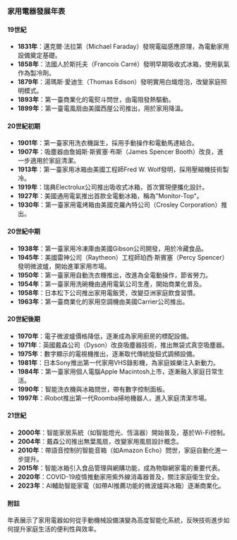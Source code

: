 ### 家用電器發展年表  

#### 19世紀  
- **1831年**：邁克爾·法拉第（Michael Faraday）發現電磁感應原理，為電動家用設備奠定基礎。  
- **1858年**：法國人於斯托夫（Francois Carré）發明早期吸收式冰箱，使用氨氣作為製冷劑。  
- **1879年**：湯瑪斯·愛迪生（Thomas Edison）發明實用白熾燈泡，改變家庭照明模式。  
- **1893年**：第一臺商業化的電熨斗問世，由電阻發熱驅動。  
- **1899年**：第一臺電風扇由美國西屋公司推出，用於家用降溫。  

#### 20世紀初期  
- **1901年**：第一臺家用洗衣機誕生，採用手動操作和電動馬達結合。  
- **1907年**：吸塵器由詹姆斯·斯賓塞·布斯（James Spencer Booth）改良，進一步適用於家庭清潔。  
- **1913年**：第一臺家用冰箱由美國工程師Fred W. Wolf發明，採用壓縮機技術製冷。  
- **1919年**：瑞典Electrolux公司推出吸收式冰箱，首次實現便攜化設計。  
- **1927年**：美國通用電氣推出首款全電動冰箱，稱為"Monitor-Top"。  
- **1930年**：第一臺家用電烤箱由美國克羅內特公司（Crosley Corporation）推出。  

#### 20世紀中期  
- **1938年**：第一臺家用冷凍庫由美國Gibson公司開發，用於冷藏食品。  
- **1945年**：美國雷神公司（Raytheon）工程師珀西·斯賓塞（Percy Spencer）發明微波爐，開始進軍家用市場。  
- **1950年**：第一臺家用自動洗衣機推出，改進為全電動操作，節省勞力。  
- **1954年**：第一臺家用洗碗機由通用電氣公司生產，開始商業化普及。  
- **1958年**：日本松下公司推出家用電飯煲，改變亞洲家庭飲食習慣。  
- **1963年**：第一臺商業化的家用空調機由美國Carrier公司推出。  

#### 20世紀後期  
- **1970年**：電子微波爐價格降低，逐漸成為家用廚房的標配設備。  
- **1971年**：英國戴森公司（Dyson）改良吸塵器技術，推出無袋式真空吸塵器。  
- **1975年**：數字顯示的電視機推出，逐漸取代傳統旋鈕式調頻設備。  
- **1981年**：日本Sony推出第一代家用VHS錄影機，為家庭娛樂注入新動力。  
- **1984年**：第一臺家用個人電腦Apple Macintosh上市，逐漸融入家庭日常生活。  
- **1990年**：智能洗衣機與冰箱問世，帶有數字控制面板。  
- **1997年**：iRobot推出第一代Roomba掃地機器人，進入家庭清潔市場。  

#### 21世紀  
- **2000年**：智能家居系統（如智能燈光、恆溫器）開始普及，基於Wi-Fi控制。  
- **2004年**：戴森公司推出無葉風扇，改變家用風扇設計概念。  
- **2010年**：帶語音控制的智能音箱（如Amazon Echo）問世，家庭自動化進一步提升。  
- **2015年**：智能冰箱引入食品管理與網購功能，成為物聯網家電的重要代表。  
- **2020年**：COVID-19疫情推動家用紫外線消毒器普及，關注家庭衛生安全。  
- **2023年**：AI輔助智能家電（如帶AI推薦功能的微波爐與冰箱）逐漸商業化。  

#### 附註  
年表展示了家用電器如何從手動機械設備演變為高度智能化系統，反映技術進步如何提升家庭生活的便利性與效率。